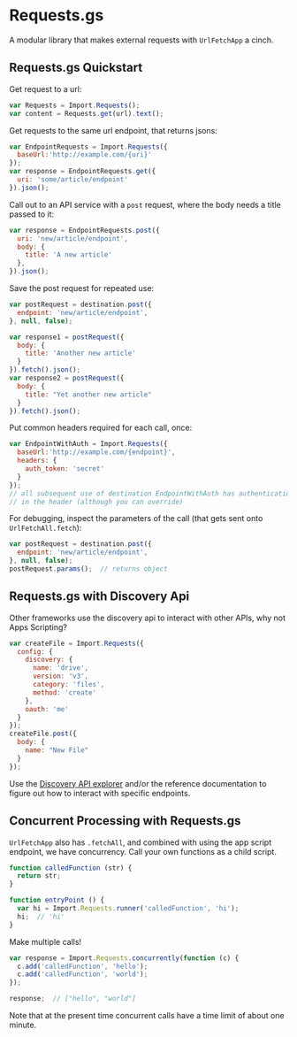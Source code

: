 # Requests.gs

A modular library that makes external requests with `UrlFetchApp` a cinch.

## Requests.gs Quickstart

Get request to a url:

```js
var Requests = Import.Requests();
var content = Requests.get(url).text();
```

Get requests to the same url endpoint, that returns jsons:

```js
var EndpointRequests = Import.Requests({
  baseUrl:'http://example.com/{uri}'
});
var response = EndpointRequests.get({
  uri: 'some/article/endpoint'
}).json();
```

Call out to an API service with a `post` request, where the body needs a title passed to it:

```js
var response = EndpointRequests.post({
  uri: 'new/article/endpoint',
  body: {
    title: 'A new article'
  },
}).json();
```

Save the post request for repeated use:

```js
var postRequest = destination.post({
  endpoint: 'new/article/endpoint',
}, null, false);

var response1 = postRequest({
  body: {
    title: 'Another new article'
  }
}).fetch().json();
var response2 = postRequest({
  body: {
    title: "Yet another new article"
  }
}).fetch().json();
```

Put common headers required for each call, once:

```js
var EndpointWithAuth = Import.Requests({
  baseUrl:'http://example.com/{endpoint}',
  headers: {
    auth_token: 'secret'
  }
});
// all subsequent use of destination EndpointWithAuth has authentication token 
// in the header (although you can override)
```

For debugging, inspect the parameters of the call (that gets sent onto `UrlFetchAll.fetch`):

```js
var postRequest = destination.post({
  endpoint: 'new/article/endpoint',
}, null, false);
postRequest.params();  // returns object
```

## Requests.gs with Discovery Api

Other frameworks use the discovery api to interact with other APIs, why not Apps Scripting?

```js
var createFile = Import.Requests({
  config: {
    discovery: {
      name: 'drive',
      version: 'v3',
      category: 'files',
      method: 'create'
    },
    oauth: 'me'
  }
});
createFile.post({
  body: {
    name: "New File"
  }
});
```

Use the [Discovery API explorer](https://developers.google.com/apis-explorer/#p/discovery/v1/discovery.apis.getRest) and/or the reference documentation to figure out how to interact with specific endpoints.

## Concurrent Processing with Requests.gs

`UrlFetchApp` also has `.fetchAll`, and combined with using the app script endpoint, we have concurrency. Call your own functions as a child script.

```js
function calledFunction (str) {
  return str;
}

function entryPoint () {
  var hi = Import.Requests.runner('calledFunction', 'hi');
  hi;  // 'hi'
}
```

Make multiple calls!

```js
var response = Import.Requests.concurrently(function (c) {
  c.add('calledFunction', 'hello');
  c.add('calledFunction', 'world');
});

response;  // ["hello", "world"]
```

Note that at the present time concurrent calls have a time limit of about one minute.
